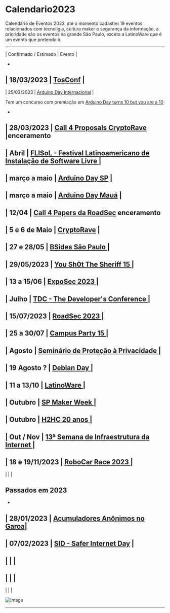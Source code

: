 # Calendario2023
Calendário de Eventos 2023, até o momento cadastrei 19 eventos relacionados com tecnoligia, cultura maker e segurança da informação, a prioridade são os eventos na grande São Paulo, exceto a LatinoWare que é um evento que pretendo ir.

--------

| Confirmado / Estimado |  Evento  |

-
| 18/03/2023 | [TosConf](https://tosconf.lhc.net.br/) |
-
|  25/03/2023  | [Arduino Day Internacional](https://week.arduino.cc/discover) |

Tem um concurso com premiação em [Arduino Day turns 10 but you are a 10](https://blog.arduino.cc/2023/02/01/arduino-day-turns-10-but-you-are-a-10/)

-
| 28/03/2023 | [Call 4 Proposals CryptoRave ](https://dandara.vedetas.org/index.php/173617?lang=pt-BR) |enceramento
-
|  Abril  | [FLISoL - Festival Latinoamericano de Instalação de Software Livre ](https://flisol.info/) |
-
|  março a maio	| [Arduino Day SP](https://fablablivresp.github.io/arduinodaysp/) |
-
|  março a maio	| [Arduino Day Mauá](https://www.instagram.com/arduinodaymaua/) |
-
|  12/04 | [Call 4 Papers da RoadSec](https://www.roadsec.com.br/call-for-papers) enceramento
-
| 5 e 6 de  Maio	| [CryptoRave](https://cryptorave.org/) |
-
|  27 e 28/05  | [ BSides São Paulo ](https://securitybsides.com.br/2022/)  |
-
|  29/05/2023  | [ You Sh0t The Sheriff 15 ](https://www.ysts.org/)  |
-
|  13 a 15/06  | [ ExpoSec 2023 ](https://exposec.tmp.br/16/)  |
-
|  Julho  | [ TDC - The Developer's Conference ](https://thedevconf.com/tdc/2023/index.html)  |
-
|  15/07/2023  | [ RoadSec 2023 ](https://www.roadsec.com.br/)  | 
-
|  25 a 30/07  | [ Campus Party 15 ](https://brasil.campus-party.org/)  |
-
| Agosto | [ Seminário de Proteção à Privacidade ]( https://seminarioprivacidade.cgi.br/ )  |
-
|  19 Agosto ?  | [ Debian Day ]( https://wiki.debian.org/Brasil/Eventos/DebianDayBrasil2020 )  |
-
|  11 a 13/10  | [ LatinoWare ]( https://latinoware.org/ )  |
-
|  Outubro  | [ SP Maker Week ]( https://spmw.prefeitura.sp.gov.br/ )  |
-
|  Outubro  | [ H2HC 20 anos ]( https://www.h2hc.com.br/h2hc/pt/ )  |
-
|  Out / Nov  | [ 13ª Semana de Infraestrutura da Internet ]( https://nic.br/semanainfrabr/ )  |
-
| 18 e 19/11/2023 | [ RoboCar Race 2023 ]( http://www.robocarrace.com.br/ ) |
-
|    | [  ](  )  |

## Passados em 2023

-
| 28/01/2023 | [Acumuladores Anônimos no Garoa](https://garoa.net.br/wiki/Acumuladores_An%C3%B4nimos)|
-
| 07/02/2023 | [SID - Safer Internet Day](https://www.safernet.org.br/site/sid2022/o-que-e/) | 
-
|    | [  ](  )  |
-
|    | [  ](  )  |
-
|    | [  ](  )  |

![image](https://user-images.githubusercontent.com/22666382/213299617-a9a26d42-27d5-4c30-b68f-e0faa6e25143.png)

--------
